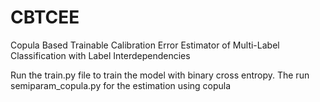 # CBTCEE
Copula Based Trainable Calibration Error Estimator of Multi-Label Classification with Label Interdependencies

Run the train.py file to train the model with binary cross entropy. The run semiparam_copula.py for the estimation using copula
